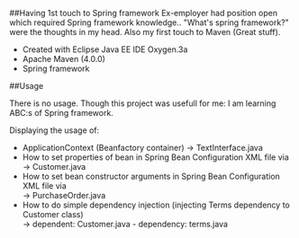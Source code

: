##Having 1st touch to Spring framework
Ex-employer had position open which required Spring framework knowledge.. "What's spring framework?" were the thoughts in my head.
Also my first  touch to Maven (Great stuff).

 * Created with Eclipse Java EE IDE Oxygen.3a
 * Apache Maven (4.0.0)  
 * Spring framework
 
 ##Usage
 
 There is no usage. Though this project was usefull for me:
 I am learning ABC:s of Spring framework.
 
 Displaying the usage of:
 * ApplicationContext (Beanfactory container)
  -> TextInterface.java
 * How to set properties of bean in Spring Bean Configuration XML file via <property>
  -> Customer.java
 * How to set bean constructor arguments in Spring Bean Configuration XML file via <constructor-arg>		
  -> PurchaseOrder.java
 * How to do simple dependency injection (injecting Terms dependency to Customer class)					
  -> dependent: Customer.java - dependency: terms.java
